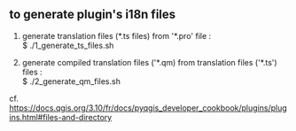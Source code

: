 ## to generate plugin's i18n files

1. generate translation files (\*.ts files) from '\*.pro' file :  
$ ./1_generate_ts_files.sh 

2. generate compiled translation files ('\*.qm) from translation files ('\*.ts') files :  
$ ./2_generate_qm_files.sh

cf. https://docs.qgis.org/3.10/fr/docs/pyqgis_developer_cookbook/plugins/plugins.html#files-and-directory
